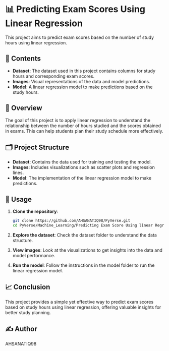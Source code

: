 # 📊 Predicting Exam Scores Using Linear Regression

This project aims to predict exam scores based on the number of study hours using linear regression.

## 📁 Contents

- **Dataset**: The dataset used in this project contains columns for study hours and corresponding exam scores.
- **Images**: Visual representations of the data and model predictions.
- **Model**: A linear regression model to make predictions based on the study hours.

## 📖 Overview

The goal of this project is to apply linear regression to understand the relationship between the number of hours studied and the scores obtained in exams. This can help students plan their study schedule more effectively.

## 🗂️ Project Structure

- **Dataset**: Contains the data used for training and testing the model.
- **Images**: Includes visualizations such as scatter plots and regression lines.
- **Model**: The implementation of the linear regression model to make predictions.

## 📝 Usage

1. **Clone the repository**:
    ```sh
    git clone https://github.com/AHSANATIQ98/PyVerse.git
    cd PyVerse/Machine_Learning/Predicting Exam Score Using linear Regression
    ```

2. **Explore the dataset**: Check the dataset folder to understand the data structure.
3. **View images**: Look at the visualizations to get insights into the data and model performance.
4. **Run the model**: Follow the instructions in the model folder to run the linear regression model.

## 📈 Conclusion

This project provides a simple yet effective way to predict exam scores based on study hours using linear regression, offering valuable insights for better study planning.

## ✍️ Author

AHSANATIQ98

